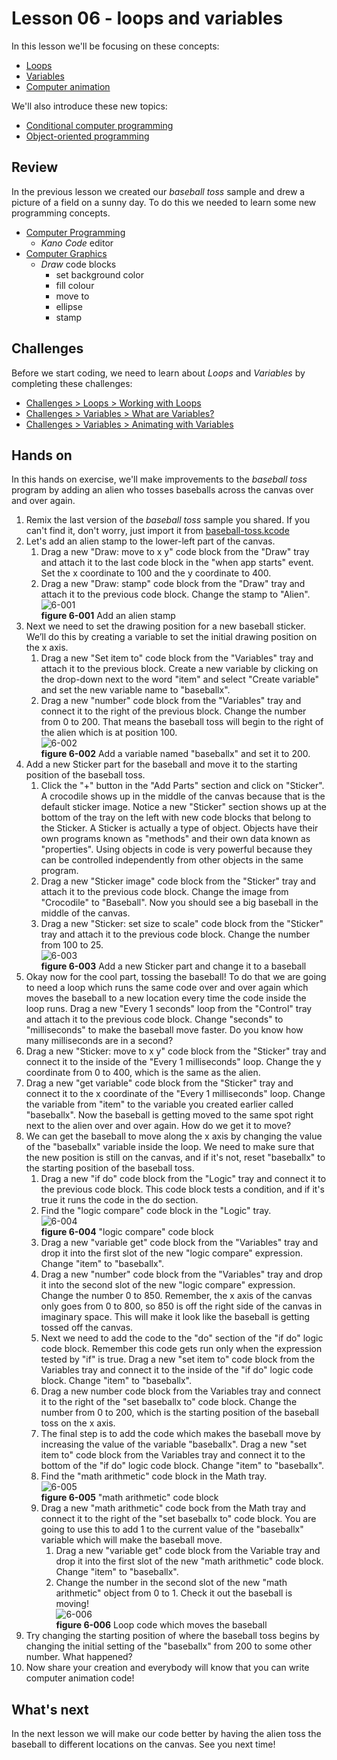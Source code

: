 # Lesson 06 - loops and variables

In this lesson we'll be focusing on these concepts:

* [Loops](https://www.cs.utah.edu/~germain/PPS/Topics/loops.html)
* [Variables](https://www.cs.utah.edu/~germain/PPS/Topics/variables.html)
* [Computer animation](https://en.wikipedia.org/wiki/Computer_animation)

We'll also introduce these new topics:

* [Conditional computer programming](https://en.wikipedia.org/wiki/Conditional_(computer_programming))
* [Object-oriented programming](https://en.wikipedia.org/wiki/Object-oriented_programming)

## Review

In the previous lesson we created our *baseball toss* sample and drew a picture of a field on a sunny day. To do this we needed to learn some new programming concepts.

* [Computer Programming](https://en.wikipedia.org/wiki/Computer_programming)
  * *Kano Code* editor
* [Computer Graphics](https://en.wikipedia.org/wiki/Computer_graphics)
  * *Draw* code blocks
    * set background color
    * fill colour
    * move to
    * ellipse
    * stamp

## Challenges

Before we start coding, we need to learn about *Loops* and *Variables* by completing these challenges:

* [Challenges > Loops > Working with Loops](https://code.kano.me/challenge/CLUB02/CLUB02_00_random)
* [Challenges > Variables > What are Variables?](https://code.kano.me/challenge/CLUB03/CLUB03_00_catandmouse)
* [Challenges > Variables > Animating with Variables](https://code.kano.me/challenge/CLUB03/CLUB03_01_balloon)

## Hands on

In this hands on exercise, we'll make improvements to the *baseball toss* program by adding an alien who tosses baseballs across the canvas over and over again.

1. Remix the last version of the *baseball toss* sample you shared. If you can't find it, don't worry, just import it from [baseball-toss.kcode](../05-drawing-with-coordinates/baseball-toss.kcode)
1. Let's add an alien stamp to the lower-left part of the canvas.
    1. Drag a new "Draw: move to x y" code block from the "Draw" tray and attach it to the last code block in the "when app starts" event. Set the x coordinate to 100 and the y coordinate to 400.
    1. Drag a new "Draw: stamp" code block from the "Draw" tray and attach it to the previous code block. Change the stamp to "Alien".  
    ![6-001](./images/6-001.jpg)  
    **figure 6-001** Add an alien stamp
1. Next we need to set the drawing position for a new baseball sticker. We’ll do this by creating a variable to set the initial drawing position on the x axis.
    1. Drag a new "Set item to" code block from the "Variables" tray and attach it to the previous block. Create a new variable by clicking on the drop-down next to the word "item" and select "Create variable" and set the new variable name to "baseballx".
    1. Drag a new "number" code block from the "Variables" tray and connect it to the right of the previous block. Change the number from 0 to 200. That means the baseball toss will begin to the right of the alien which is at position 100.  
    ![6-002](./images/6-002.jpg)  
    **figure 6-002** Add a variable named "baseballx" and set it to 200.
1. Add a new Sticker part for the baseball and move it to the starting position of the baseball toss.
    1. Click the "+" button in the "Add Parts" section and click on "Sticker". A crocodile shows up in the middle of the canvas because that is the default sticker image. Notice a new "Sticker" section shows up at the bottom of the tray on the left with new code blocks that belong to the Sticker. A Sticker is actually a type of object. Objects have their own programs known as "methods" and their own data known as "properties". Using objects in code is very powerful because they can be controlled independently from other objects in the same program.
    1. Drag a new "Sticker image" code block from the "Sticker" tray and attach it to the previous code block. Change the image from "Crocodile" to "Baseball". Now you should see a big baseball in the middle of the canvas.
    1. Drag a new "Sticker: set size to scale" code block from the "Sticker" tray and attach it to the previous code block. Change the number from 100 to 25.  
    ![6-003](./images/6-003.jpg)  
    **figure 6-003** Add a new Sticker part and change it to a baseball
1. Okay now for the cool part, tossing the baseball! To do that we are going to need a loop which runs the same code over and over again which moves the baseball to a new location every time the code inside the loop runs. Drag a new "Every 1 seconds" loop from the "Control" tray and attach it to the previous code block. Change "seconds" to "milliseconds" to make the baseball move faster. Do you know how many milliseconds are in a second?
1. Drag a new "Sticker: move to x y" code block from the "Sticker" tray and connect it to the inside of the "Every 1 milliseconds" loop. Change the y coordinate from 0 to 400, which is the same as the alien.
1. Drag a new "get variable" code block from the "Sticker" tray and connect it to the x coordinate of the "Every 1 milliseconds" loop. Change the variable from "item" to the variable you created earlier called "baseballx". Now the baseball is getting moved to the same spot right next to the alien over and over again. How do we get it to move?
1. We can get the baseball to move along the x axis by changing the value of the "baseballx" variable inside the loop. We need to make sure that the new position is still on the canvas, and if it's not, reset "baseballx" to the starting position of the baseball toss.
    1. Drag a new "if do" code block from the "Logic" tray and connect it to the previous code block. This code block tests a condition, and if it's true it runs the code in the do section.
    1. Find the "logic compare" code block in the "Logic" tray.  
        ![6-004](./images/6-004.jpg)  
        **figure 6-004** "logic compare" code block
    1. Drag a new "variable get" code block from the "Variables" tray and drop it into the first slot of the new "logic compare" expression. Change "item" to "baseballx".
    1. Drag a new "number" code block from the "Variables" tray and drop it into the second slot of the new "logic compare" expression. Change the number 0 to 850. Remember, the x axis of the canvas only goes from 0 to 800, so 850 is off the right side of the canvas in imaginary space. This will make it look like the baseball is getting tossed off the canvas.
    1. Next we need to add the code to the "do" section of the "if do" logic code block. Remember this code gets run only when the expression tested by "if" is true. Drag a new "set item to" code block from the Variables tray and connect it to the inside of the "if do" logic code block. Change "item" to "baseballx".
    1. Drag a new number code block from the Variables tray and connect it to the right of the "set baseballx to" code block. Change the number from 0 to 200, which is the starting position of the baseball toss on the x axis.
    1. The final step is to add the code which makes the baseball move by increasing the value of the variable "baseballx". Drag a new "set item to" code block from the Variables tray and connect it to the bottom of the "if do" logic code block. Change "item" to "baseballx".
    1. Find the "math arithmetic" code block in the Math tray.  
        ![6-005](./images/6-005.jpg)  
        **figure 6-005** "math arithmetic" code block
    1. Drag a new "math arithmetic" code bock from the Math tray and connect it to the right of the "set baseballx to" code block. You are going to use this to add 1 to the current value of the "baseballx" variable which will make the baseball move.
        1. Drag a new "variable get" code block from the Variable tray and drop it into the first slot of the new "math arithmetic" code block. Change "item" to "baseballx".
        1. Change the number in the second slot of the new "math arithmetic" object from 0 to 1. Check it out the baseball is moving!  
    ![6-006](./images/6-006.jpg)  
        **figure 6-006** Loop code which moves the baseball
1. Try changing the starting position of where the baseball toss begins by changing the initial setting of the "baseballx" from 200 to some other number. What happened?
1. Now share your creation and everybody will know that you can write computer animation code!

## What's next

In the next lesson we will make our code better by having the alien toss the baseball to different locations on the canvas. See you next time!

